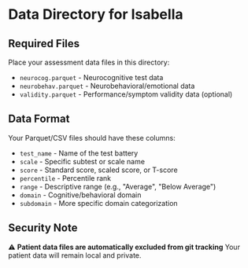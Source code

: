 # Data Directory for Isabella

## Required Files

Place your assessment data files in this directory:

- `neurocog.parquet` - Neurocognitive test data
- `neurobehav.parquet` - Neurobehavioral/emotional data  
- `validity.parquet` - Performance/symptom validity data (optional)

## Data Format

Your Parquet/CSV files should have these columns:
- `test_name` - Name of the test battery
- `scale` - Specific subtest or scale name
- `score` - Standard score, scaled score, or T-score
- `percentile` - Percentile rank
- `range` - Descriptive range (e.g., "Average", "Below Average")
- `domain` - Cognitive/behavioral domain
- `subdomain` - More specific domain categorization

## Security Note

⚠️ **Patient data files are automatically excluded from git tracking**
Your patient data will remain local and private.

